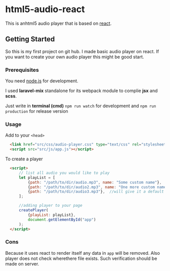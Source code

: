 # html5-audio-react

  This is anhtml5 audio player that is based on [react](https://reactjs.org/).

## Getting Started

  So this is my first project on git hub. I made basic audio player on react. If you want to create your own audio player this might be good start.

### Prerequisites
  
  You need [node.js](https://nodejs.org/) for development.
  
  I used **laravel-mix** standalone for its webpack module to complie **jsx** and **scss**.
  
  Just write in **terminal (cmd)** `npm run watch` for development and `npm run production` for release version

### Usage

  Add to your `<head>`
  
```html
  <link href="src/css/audio-player.css" type="text/css" rel="stylesheet">
  <script src="src/js/app.js"></script>
```

  To create a player

```html
  <script>
      // list all audio you would like to play
      let playList = [
          {path: "/path/to/dir/audio.mp3", name: "Some custom name"},
          {path: "/path/to/dir/audio2.mp3", name: "One more custom name"},
          {path: "/path/to/dir/audio3.mp3"},  //will give it a default name
      ];

      //adding player to your page
      createPlayer(
          {playList: playList}, 
          document.getElementById("app")
      );
  </script>
```

### Cons

  Because it uses react to render itself any data in `app` will be removed.
  Also player does not check wherethere file exists. Such verification should be made on server.
